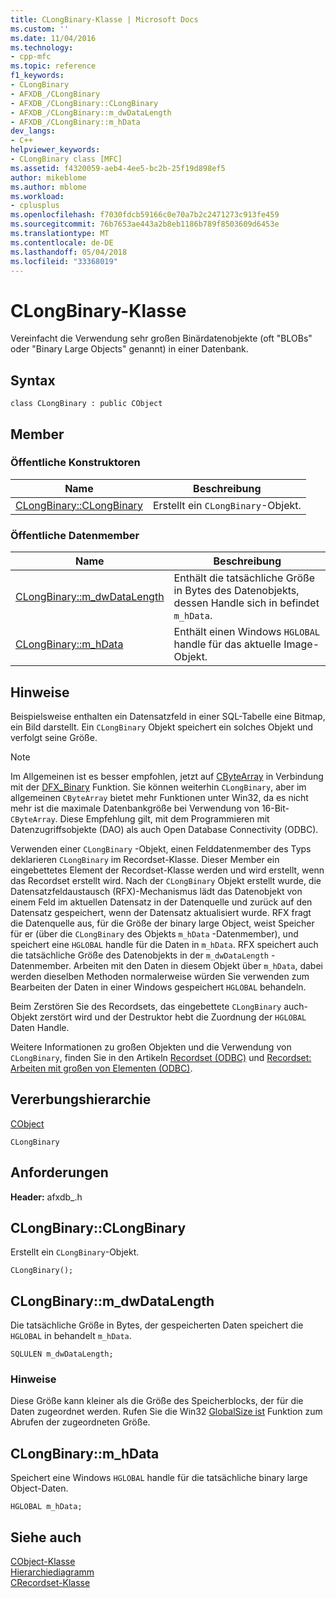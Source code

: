 ```yaml
---
title: CLongBinary-Klasse | Microsoft Docs
ms.custom: ''
ms.date: 11/04/2016
ms.technology:
- cpp-mfc
ms.topic: reference
f1_keywords:
- CLongBinary
- AFXDB_/CLongBinary
- AFXDB_/CLongBinary::CLongBinary
- AFXDB_/CLongBinary::m_dwDataLength
- AFXDB_/CLongBinary::m_hData
dev_langs:
- C++
helpviewer_keywords:
- CLongBinary class [MFC]
ms.assetid: f4320059-aeb4-4ee5-bc2b-25f19d898ef5
author: mikeblome
ms.author: mblome
ms.workload:
- cplusplus
ms.openlocfilehash: f7030fdcb59166c0e70a7b2c2471273c913fe459
ms.sourcegitcommit: 76b7653ae443a2b8eb1186b789f8503609d6453e
ms.translationtype: MT
ms.contentlocale: de-DE
ms.lasthandoff: 05/04/2018
ms.locfileid: "33368019"
---
```

# <a name="clongbinary-class"></a>CLongBinary-Klasse
Vereinfacht die Verwendung sehr großen Binärdatenobjekte (oft "BLOBs" oder "Binary Large Objects" genannt) in einer Datenbank.  
  
## <a name="syntax"></a>Syntax  
  
```  
class CLongBinary : public CObject  
```  
  
## <a name="members"></a>Member  
  
### <a name="public-constructors"></a>Öffentliche Konstruktoren  
  
|Name|Beschreibung|  
|----------|-----------------|  
|[CLongBinary::CLongBinary](#clongbinary)|Erstellt ein `CLongBinary`-Objekt.|  
  
### <a name="public-data-members"></a>Öffentliche Datenmember  
  
|Name|Beschreibung|  
|----------|-----------------|  
|[CLongBinary::m_dwDataLength](#m_dwdatalength)|Enthält die tatsächliche Größe in Bytes des Datenobjekts, dessen Handle sich in befindet `m_hData`.|  
|[CLongBinary::m_hData](#m_hdata)|Enthält einen Windows `HGLOBAL` handle für das aktuelle Image-Objekt.|  
  
## <a name="remarks"></a>Hinweise  
 Beispielsweise enthalten ein Datensatzfeld in einer SQL-Tabelle eine Bitmap, ein Bild darstellt. Ein `CLongBinary` Objekt speichert ein solches Objekt und verfolgt seine Größe.  
  
> [!NOTE]
>  Im Allgemeinen ist es besser empfohlen, jetzt auf [CByteArray](../../mfc/reference/cbytearray-class.md) in Verbindung mit der [DFX_Binary](record-field-exchange-functions.md#dfx_binary) Funktion. Sie können weiterhin `CLongBinary`, aber im allgemeinen `CByteArray` bietet mehr Funktionen unter Win32, da es nicht mehr ist die maximale Datenbankgröße bei Verwendung von 16-Bit- `CByteArray`. Diese Empfehlung gilt, mit dem Programmieren mit Datenzugriffsobjekte (DAO) als auch Open Database Connectivity (ODBC).  
  
 Verwenden einer `CLongBinary` -Objekt, einen Felddatenmember des Typs deklarieren `CLongBinary` im Recordset-Klasse. Dieser Member ein eingebettetes Element der Recordset-Klasse werden und wird erstellt, wenn das Recordset erstellt wird. Nach der `CLongBinary` Objekt erstellt wurde, die Datensatzfeldaustausch (RFX)-Mechanismus lädt das Datenobjekt von einem Feld im aktuellen Datensatz in der Datenquelle und zurück auf den Datensatz gespeichert, wenn der Datensatz aktualisiert wurde. RFX fragt die Datenquelle aus, für die Größe der binary large Object, weist Speicher für er (über die `CLongBinary` des Objekts `m_hData` -Datenmember), und speichert eine `HGLOBAL` handle für die Daten in `m_hData`. RFX speichert auch die tatsächliche Größe des Datenobjekts in der `m_dwDataLength` -Datenmember. Arbeiten mit den Daten in diesem Objekt über `m_hData`, dabei werden dieselben Methoden normalerweise würden Sie verwenden zum Bearbeiten der Daten in einer Windows gespeichert `HGLOBAL` behandeln.  
  
 Beim Zerstören Sie des Recordsets, das eingebettete `CLongBinary` auch-Objekt zerstört wird und der Destruktor hebt die Zuordnung der `HGLOBAL` Daten Handle.  
  
 Weitere Informationen zu großen Objekten und die Verwendung von `CLongBinary`, finden Sie in den Artikeln [Recordset (ODBC)](../../data/odbc/recordset-odbc.md) und [Recordset: Arbeiten mit großen von Elementen (ODBC)](../../data/odbc/recordset-working-with-large-data-items-odbc.md).  
  
## <a name="inheritance-hierarchy"></a>Vererbungshierarchie  
 [CObject](../../mfc/reference/cobject-class.md)  
  
 `CLongBinary`  
  
## <a name="requirements"></a>Anforderungen  
 **Header:** afxdb_.h  
  
##  <a name="clongbinary"></a>  CLongBinary::CLongBinary  
 Erstellt ein `CLongBinary`-Objekt.  
  
```  
CLongBinary();
```  
  
##  <a name="m_dwdatalength"></a>  CLongBinary::m_dwDataLength  
 Die tatsächliche Größe in Bytes, der gespeicherten Daten speichert die `HGLOBAL` in behandelt `m_hData`.  
  
```  
SQLULEN m_dwDataLength;  
```  
  
### <a name="remarks"></a>Hinweise  
 Diese Größe kann kleiner als die Größe des Speicherblocks, der für die Daten zugeordnet werden. Rufen Sie die Win32 [GlobalSize ist](http://msdn.microsoft.com/library/windows/desktop/aa366593) Funktion zum Abrufen der zugeordneten Größe.  
  
##  <a name="m_hdata"></a>  CLongBinary::m_hData  
 Speichert eine Windows `HGLOBAL` handle für die tatsächliche binary large Object-Daten.  
  
```  
HGLOBAL m_hData;  
```  
  
## <a name="see-also"></a>Siehe auch  
 [CObject-Klasse](../../mfc/reference/cobject-class.md)   
 [Hierarchiediagramm](../../mfc/hierarchy-chart.md)   
 [CRecordset-Klasse](../../mfc/reference/crecordset-class.md)
